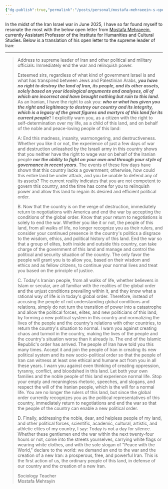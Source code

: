 ```yaml
---
{"dg-publish":true,"permalink":"/posts/personal/mostafa-mehraeein-s-open-letter-to-iran-leaders/","created":"2025-06-24T22:14:14.892+04:00","updated":"2025-06-24T22:30:16.732+04:00"}
---
```


In the midst of the Iran Israel war in June 2025, I have so far found myself to resonate the most with the below open letter from [Mostafa Mehraeein](https://independent.academia.edu/MostafaMehraeen/CurriculumVitae),  currently Assistant Professor of the Institute for Humanities and Cultural Studies. Below is a translation of his open letter to the supreme leader of Iran: 

---
> Address to supreme leader of Iran and other political and military officials: Immediately end the war and relinquish power.
> 
> Esteemed sirs, regardless of what kind of government Israel is and what has transpired between Jews and Palestinian Arabs, ***you have no right to destroy the land of Iran, its people, and its other assets, solely based on your ideological arguments and analyses, all of which are incorrect and have brought nothing but ruin to this land***. As an Iranian, I have the right to ask you: ***who or what has given you the right and legitimacy to destroy our country and its integrity, which is a legacy of the great figures and martyrs of this land for its current people***? I explicitly warn you, as a citizen with the right to self-determination over my life, as a child of this land, and on behalf of the noble and peace-loving people of this land:
> 
> A: End this madness, insanity, warmongering, and destructiveness. Whether you like it or not, the experience of just a few days of war and destruction unleashed by the Israeli army in this country shows that you neither have the right to wage war on behalf of the Iranian people ***nor the ability to fight on your own and through your style of governance in recent years***. The events of these few days have shown that this country lacks a government; otherwise, how could this entire land be under attack, and you be unable to defend any of its assets? The current reality indicates that you are not competent to govern this country, and the time has come for you to relinquish power and allow this land to regain its desired and efficient political order.
> 
> B. Now that the country is on the verge of destruction, immediately return to negotiations with America and end the war by accepting the conditions of the global order. Know that your return to negotiations is solely to end the war. Whether you like it or not, the people of this land, from all walks of life, no longer recognize you as their rulers, and consider your continued presence in the country's politics a disgrace to the wisdom, ethics, and political history of this land. End the war so that a group of elites, both inside and outside this country, can take charge of the government of this land and manage and control the political and security situation of the country. The only favor the people will grant you is to allow you, based on their wisdom and ethics and as fellow citizens, to continue your normal lives and treat you based on the principle of justice.
> 
> C. Today's Iranian people, from all walks of life, whether believers in Islam or secular, are all familiar with the realities of the global order and the unjust conditions prevailing within it, and they know what a rational way of life is in today's global order. Therefore, instead of accusing the people of not understanding global conditions and relations, simply do not turn the transition of power into a catastrophe and allow the political forces, elites, and new politicians of this land, by forming a new political system in this country and normalizing the lives of the people and the country's relations with other countries, to return the country's situation to normal. I warn you against creating chaos and turmoil in the country, making the lives of the people and the country's situation worse than it already is. The end of the Islamic Republic's order has arrived. The people of Iran have told you this many times. Accept it and join the people of Iran in creating its new political system and its new socio-political order so that the people of Iran can witness at least one ethical and humane act from you in all these years. I warn you against even thinking of creating oppression, tyranny, conflict, and bloodshed in this land. Let both your own families and the noble people of this land experience normal life. Stop your empty and meaningless rhetoric, speeches, and slogans, and respect the will of the Iranian people, which is the will for a normal life. You are no longer the rulers of this land, but since the global order currently recognizes you as the political representatives of this country, immediately return to negotiations and end the war so that the people of the country can enable a new political order.
> 
> D. Finally, addressing the noble, dear, and helpless people of my land, and other political forces, scientific, academic, cultural, artistic, and athletic elites of my country, I say: Today is not a day for silence. Whether these gentlemen end the war within the next twenty-four hours or not, come into the streets yourselves, carrying white flags or wearing white clothes, and with the sole slogan of "Peace with the World," declare to the world: we demand an end to the war and the creation of a new Iran: a prosperous, free, and powerful Iran. This is the first action of us, the ordinary people of this land, in defense of our country and the creation of a new Iran.
> 
> Sociology Teacher  
> Mostafa Mehrayin